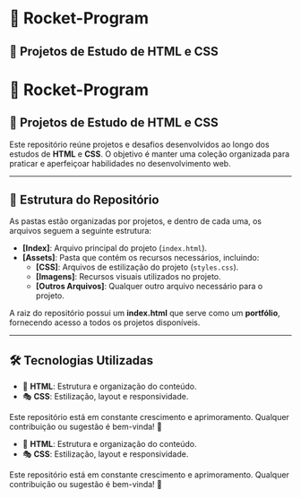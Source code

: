 # 🚀 Rocket-Program

## 📌 Projetos de Estudo de HTML e CSS
# 🚀 Rocket-Program

## 📌 Projetos de Estudo de HTML e CSS

Este repositório reúne projetos e desafios desenvolvidos ao longo dos estudos de **HTML** e **CSS**. O objetivo é manter uma coleção organizada para praticar e aperfeiçoar habilidades no desenvolvimento web.

---

## 📂 Estrutura do Repositório

As pastas estão organizadas por projetos, e dentro de cada uma, os arquivos seguem a seguinte estrutura:

- **[Index]**: Arquivo principal do projeto (`index.html`).
- **[Assets]**: Pasta que contém os recursos necessários, incluindo:
  - **[CSS]**: Arquivos de estilização do projeto (`styles.css`).
  - **[Imagens]**: Recursos visuais utilizados no projeto.
  - **[Outros Arquivos]**: Qualquer outro arquivo necessário para o projeto.

A raiz do repositório possui um **index.html** que serve como um **portfólio**, fornecendo acesso a todos os projetos disponíveis.

---

## 🛠️ Tecnologias Utilizadas

- 🎨 **HTML**: Estrutura e organização do conteúdo.
- 🎭 **CSS**: Estilização, layout e responsividade.

Este repositório está em constante crescimento e aprimoramento. Qualquer contribuição ou sugestão é bem-vinda! 🚀

- 🎨 **HTML**: Estrutura e organização do conteúdo.
- 🎭 **CSS**: Estilização, layout e responsividade.

Este repositório está em constante crescimento e aprimoramento. Qualquer contribuição ou sugestão é bem-vinda! 🚀

